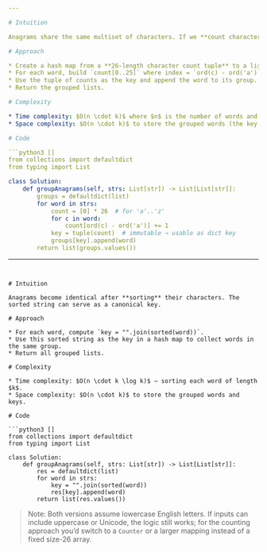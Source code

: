 ```yaml
---

# Intuition

Anagrams share the same multiset of characters. If we **count characters** for each word, anagrams will have identical count vectors.

# Approach

* Create a hash map from a **26-length character count tuple** to a list of words.
* For each word, build `count[0..25]` where index = `ord(c) - ord('a')`.
* Use the tuple of counts as the key and append the word to its group.
* Return the grouped lists.

# Complexity

* Time complexity: $O(n \cdot k)$ where $n$ is the number of words and $k$ is the average word length (we scan each character once).
* Space complexity: $O(n \cdot k)$ to store the grouped words (the key tuples are $O(1)$ each since size 26 is constant).

# Code

```python3 []
from collections import defaultdict
from typing import List

class Solution:
    def groupAnagrams(self, strs: List[str]) -> List[List[str]]:
        groups = defaultdict(list)
        for word in strs:
            count = [0] * 26  # for 'a'..'z'
            for c in word:
                count[ord(c) - ord('a')] += 1
            key = tuple(count)  # immutable → usable as dict key
            groups[key].append(word)
        return list(groups.values())
```

---
```


# Intuition

Anagrams become identical after **sorting** their characters. The sorted string can serve as a canonical key.

# Approach

* For each word, compute `key = "".join(sorted(word))`.
* Use this sorted string as the key in a hash map to collect words in the same group.
* Return all grouped lists.

# Complexity

* Time complexity: $O(n \cdot k \log k)$ — sorting each word of length $k$.
* Space complexity: $O(n \cdot k)$ to store the grouped words and keys.

# Code

```python3 []
from collections import defaultdict
from typing import List

class Solution:
    def groupAnagrams(self, strs: List[str]) -> List[List[str]]:
        res = defaultdict(list)
        for word in strs:
            key = "".join(sorted(word))
            res[key].append(word)
        return list(res.values())
```

> Note: Both versions assume lowercase English letters. If inputs can include uppercase or Unicode, the logic still works; for the counting approach you’d switch to a `Counter` or a larger mapping instead of a fixed size-26 array.
